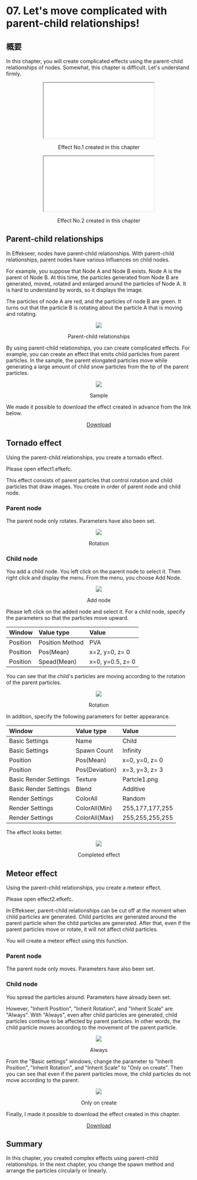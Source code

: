 ﻿# 07. Let's move complicated with parent-child relationships!

## 概要

In this chapter, you will create complicated effects using the parent-child relationships of nodes.
Somewhat, this chapter is difficult. Let's understand firmly.


<div align="center" class='col-md-6'>
<iframe src='../../Sample/viewer_en.html#07_02_Sample/effect1.efk'></iframe>
<p>Effect No.1 created in this chapter</p>
</div>

<div align="center" class='col-md-6'>
<iframe src='../../Sample/viewer_en.html#07_02_Sample/effect2.efk'></iframe>
<p>Effect No.2 created in this chapter</p>
</div>


## Parent-child relationships

In Effekseer, nodes have parent-child relationships.
With parent-child relationships, parent nodes have various influences on child nodes.

For example, you suppose that Node A and Node B exists. Node A is the parent of Node B.
At this time, the particles generated from Node B are generated, moved, rotated and enlarged around the particles of Node A.
It is hard to understand by words, so it displays the image.

The particles of node A are red, and the particles of node B are green.
It turns out that the particle B is rotating about the particle A that is moving and rotating.

<div align="center">
<img src="../../img/Tutorial/07_parent.gif">
<p>Parent-child relationships</p>
</div>

By using parent-child relationships, you can create complicated effects.
For example, you can create an effect that emits child particles from parent particles.
In the sample, the parent elongated particles move while generating a large amount of child snow particles from the tip of the parent  particles.

<div align="center">
<img src="../../img/Tutorial/07_sample.gif">
<p>Sample</p>
</div>

<p>We made it possible to download the effect created in advance from the link below.</p>
<div align="center">
<p><a href = "../../Sample/07_01_Sample.zip">Download</a></p>
</div>

## Tornado effect

Using the parent-child relationships, you create a tornado effect.

Please open effect1.efkefc.

This effect consists of parent particles that control rotation and child particles that draw images.
You create in order of parent node and child node.

### Parent node

The parent node only rotates. Parameters have also been set.

<div align="center">
<img src="../../img/Tutorial/07_effect1_rotate1.gif">
<p>Rotation</p>
</div>

### Child node

You add a child node.
You left click on the parent node to select it.
Then right click and display the menu.
From the menu, you choose Add Node.

<div align="center">
<img src="../../img/Tutorial/07_addnode_en.png">
<p>Add node</p>
</div>

Please left click on the added node and select it.
For a child node, specify the parameters so that the particles move upward.

|Window|Value type|Value|
|:----|:----|:----|
|Position|Position Method|PVA|
|Position|Pos(Mean)|x=2, y=0, z= 0|
|Position|Spead(Mean)|x=0, y=0.5, z= 0|

You can see that the child's particles are moving according to the rotation of the parent particles.

<div align="center">
<img src="../../img/Tutorial/07_effect1_rotate2.gif">
<p>Rotation</p>
</div>

In addition, specify the following parameters for better appearance.

|Window|Value type|Value|
|:----|:----|:----|
|Basic Settings|Name|Child|
|Basic Settings|Spawn Count|Infinity|
|Position|Pos(Mean)|x=0, y=0, z= 0|
|Position|Pos(Deviation)|x=3, y=3, z= 3|
|Basic Render Settings|Texture|Partcle1.png|
|Basic Render Settings|Blend|Additive|
|Render Settings|ColorAll|Random|
|Render Settings|ColorAll(Min)|255,177,177,255|
|Render Settings|ColorAll(Max)|255,255,255,255|

The effect looks better.

<div align="center">
<img src="../../img/Tutorial/07_effect1.gif">
<p>Completed effect</p>
</div>

## Meteor effect

Using the parent-child relationships, you create a meteor effect.

Please open effect2.efkefc.

In Effekseer, parent-child relationships can be cut off at the moment when child particles are generated.
Child particles are generated around the parent particle when the child particles are generated.
After that, even if the parent particles move or rotate, it will not affect child particles.

You will create a meteor effect using this function.

### Parent node

The parent node only moves. Parameters have also been set.

### Child node

You spread the particles around. Parameters have already been set.

However, "Inherit Position", "Inherit Rotation", and "Inherit Scale" are "Always".
With "Always", even after child particles are generated, child particles continue to be affected by parent particles.
In other words, the child particle moves according to the movement of the parent particle.

<div align="center">
<img src="../../img/Tutorial/07_effect2_always.gif">
<p>Always</p>
</div>

From the "Basic settings" windows, change the parameter to "Inherit Position", "Inherit Rotation", and "Inherit Scale" to "Only on create".
Then you can see that even if the parent particles move, the child particles do not move according to the parent.

<div align="center">
<img src="../../img/Tutorial/07_effect2.gif">
<p>Only on create</p>
</div>

Finally, I made it possible to download the effect created in this chapter.

<div align="center">
<a href = "../../Sample/07_02_Sample.zip">Download</a>
</div>

## Summary

In this chapter, you created complex effects using parent-child relationships.
In the next chapter, you change the spawn method and arrange the particles circularly or linearly.